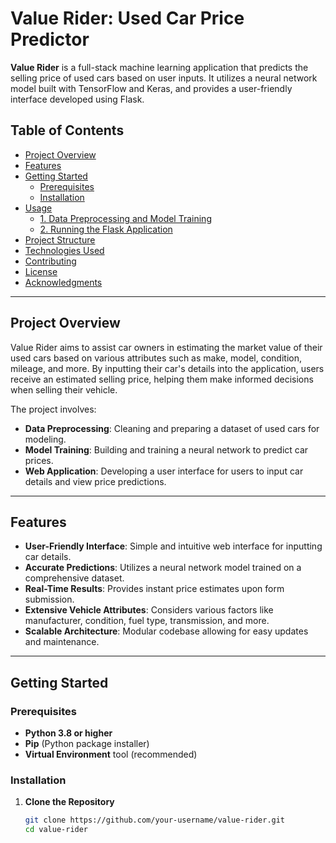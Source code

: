 # Value Rider: Used Car Price Predictor

**Value Rider** is a full-stack machine learning application that predicts the selling price of used cars based on user inputs. It utilizes a neural network model built with TensorFlow and Keras, and provides a user-friendly interface developed using Flask.

## Table of Contents

- [Project Overview](#project-overview)
- [Features](#features)
- [Getting Started](#getting-started)
  - [Prerequisites](#prerequisites)
  - [Installation](#installation)
- [Usage](#usage)
  - [1. Data Preprocessing and Model Training](#1-data-preprocessing-and-model-training)
  - [2. Running the Flask Application](#2-running-the-flask-application)
- [Project Structure](#project-structure)
- [Technologies Used](#technologies-used)
- [Contributing](#contributing)
- [License](#license)
- [Acknowledgments](#acknowledgments)

---

## Project Overview

Value Rider aims to assist car owners in estimating the market value of their used cars based on various attributes such as make, model, condition, mileage, and more. By inputting their car's details into the application, users receive an estimated selling price, helping them make informed decisions when selling their vehicle.

The project involves:

- **Data Preprocessing**: Cleaning and preparing a dataset of used cars for modeling.
- **Model Training**: Building and training a neural network to predict car prices.
- **Web Application**: Developing a user interface for users to input car details and view price predictions.

---

## Features

- **User-Friendly Interface**: Simple and intuitive web interface for inputting car details.
- **Accurate Predictions**: Utilizes a neural network model trained on a comprehensive dataset.
- **Real-Time Results**: Provides instant price estimates upon form submission.
- **Extensive Vehicle Attributes**: Considers various factors like manufacturer, condition, fuel type, transmission, and more.
- **Scalable Architecture**: Modular codebase allowing for easy updates and maintenance.

---

## Getting Started

### Prerequisites

- **Python 3.8 or higher**
- **Pip** (Python package installer)
- **Virtual Environment** tool (recommended)

### Installation

1. **Clone the Repository**

   ```bash
   git clone https://github.com/your-username/value-rider.git
   cd value-rider
